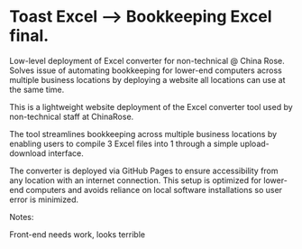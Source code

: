 # Toast Excel --> Bookkeeping Excel final.

Low-level deployment of Excel converter for non-technical @ China Rose. Solves issue of automating bookkeeping for lower-end computers across multiple business locations by deploying a website all locations can use at the same time.

This is a lightweight website deployment of the Excel converter tool used by non-technical staff at ChinaRose.

The tool streamlines bookkeeping across multiple business locations by enabling users to compile 3 Excel files into 1 through a simple upload-download interface.

The converter is deployed via GitHub Pages to ensure accessibility from any location with an internet connection. This setup is optimized for lower-end computers and avoids reliance on local software installations so user error is minimized.


Notes:

Front-end needs work, looks terrible